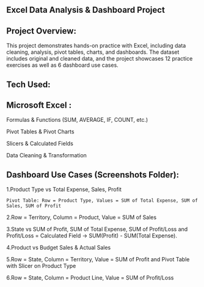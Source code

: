 Excel Data Analysis & Dashboard Project
--------------------------------------

Project Overview:
-------------------
This project demonstrates hands-on practice with Excel, including data cleaning, analysis, pivot tables, charts, and dashboards. The dataset includes original and cleaned data, and the project showcases 12 practice exercises as well as 6 dashboard use cases.

Tech Used:
--------------

Microsoft Excel :
-------------------

  Formulas & Functions (SUM, AVERAGE, IF, COUNT, etc.)

  Pivot Tables & Pivot Charts
  
  Slicers & Calculated Fields

  Data Cleaning & Transformation

Dashboard Use Cases (Screenshots Folder):
-------------------------------------------

  1.Product Type vs Total Expense, Sales, Profit

    Pivot Table: Row = Product Type, Values = SUM of Total Expense, SUM of Sales, SUM of Profit

  2.Row = Territory, Column = Product, Value = SUM of Sales

  3.State vs SUM of Profit, SUM of Total Expense, SUM of Profit/Loss and Profit/Loss = Calculated Field → SUM(Profit) - SUM(Total Expense).

  4.Product vs Budget Sales & Actual Sales

  5.Row = State, Column = Territory, Value = SUM of Profit and Pivot Table with Slicer on Product Type

  6.Row = State, Column = Product Line, Value = SUM of Profit/Loss

